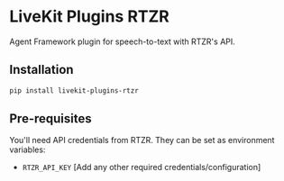 # LiveKit Plugins RTZR

Agent Framework plugin for speech-to-text with RTZR's API.

## Installation
```bash
pip install livekit-plugins-rtzr
```

## Pre-requisites

You'll need API credentials from RTZR. They can be set as environment variables:
- `RTZR_API_KEY`
[Add any other required credentials/configuration]
